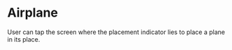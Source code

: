 # Airplane

User can tap the screen where the placement indicator lies to place a plane in its place.
